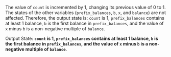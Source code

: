 The value of `count` is incremented by 1, changing its previous value of 0 to 1. The states of the other variables (`prefix_balances`, `b`, `x`, and `balance`) are not affected. Therefore, the output state is: `count` is 1, `prefix_balances` contains at least 1 balance, `b` is the first balance in `prefix_balances`, and the value of `x` minus `b` is a non-negative multiple of `balance`.

Output State: **`count` is 1, `prefix_balances` contains at least 1 balance, `b` is the first balance in `prefix_balances`, and the value of `x` minus `b` is a non-negative multiple of `balance`**.